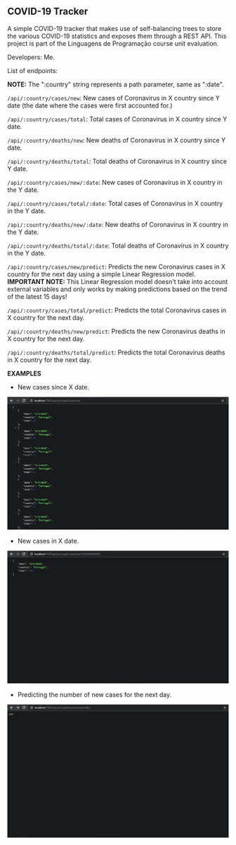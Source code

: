## COVID-19 Tracker

A simple COVID-19 tracker that makes use of self-balancing trees to store the various COVID-19 statistics and exposes them through a REST API. This project is part of the Linguagens de Programação course unit evaluation.

Developers: Me.

List of endpoints:

**NOTE:** The ":country" string represents a path parameter, same as ":date".

`/api/:country/cases/new`: New cases of Coronavirus in X country since Y date (the date where the cases were first accounted for.)

`/api/:country/cases/total`: Total cases of Coronavirus in X country since Y date.

`/api/:country/deaths/new`: New deaths of Coronavirus in X country since Y date.

`/api/:country/deaths/total`: Total deaths of Coronavirus in X country since Y date.

`/api/:country/cases/new/:date`: New cases of Coronavirus in X country in the Y date.

`/api/:country/cases/total/:date`: Total cases of Coronavirus in X country in the Y date.

`/api/:country/deaths/new/:date`: New deaths of Coronavirus in X country in the Y date.

`/api/:country/deaths/total/:date`: Total deaths of Coronavirus in X country in the Y date.

`/api/:country/cases/new/predict`: Predicts the new Coronavirus cases in X country for the next day using a simple Linear Regression model. **IMPORTANT NOTE:** This Linear Regression model doesn't take into account external variables and only works by making predictions based on the trend of the latest 15 days!

`/api/:country/cases/total/predict`: Predicts the total Coronavirus cases in X country for the next day.

`/api/:country/deaths/new/predict`: Predicts the new Coronavirus deaths in X country for the next day.

`/api/:country/deaths/total/predict`: Predicts the total Coronavirus deaths in X country for the next day.

**EXAMPLES**

* New cases since X date.

![New cases](examples/NewCases.png)

* New cases in X date.

![New cases in X date](examples/NewCasesInDate.png)

* Predicting the number of new cases for the next day.

![New cases prediction for next day](examples/NewCasesPrediction.png)